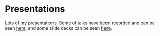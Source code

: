 Presentations
=============

Lots of my presentations. Some of talks have been recorded and can be seen [here](http://www.fewbutripe.com/talks), and some slide decks can be seen [here](https://speakerdeck.com/mbrandonw).
